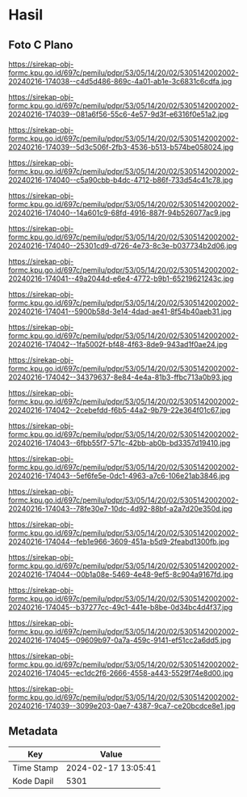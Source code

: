 # Hasil

## Foto C Plano

https://sirekap-obj-formc.kpu.go.id/697c/pemilu/pdpr/53/05/14/20/02/5305142002002-20240216-174038--c4d5d486-869c-4a01-ab1e-3c6831c6cdfa.jpg

https://sirekap-obj-formc.kpu.go.id/697c/pemilu/pdpr/53/05/14/20/02/5305142002002-20240216-174039--081a6f56-55c6-4e57-9d3f-e6316f0e51a2.jpg

https://sirekap-obj-formc.kpu.go.id/697c/pemilu/pdpr/53/05/14/20/02/5305142002002-20240216-174039--5d3c506f-2fb3-4536-b513-b574be058024.jpg

https://sirekap-obj-formc.kpu.go.id/697c/pemilu/pdpr/53/05/14/20/02/5305142002002-20240216-174040--c5a90cbb-b4dc-4712-b86f-733d54c41c78.jpg

https://sirekap-obj-formc.kpu.go.id/697c/pemilu/pdpr/53/05/14/20/02/5305142002002-20240216-174040--14a601c9-68fd-4916-887f-94b526077ac9.jpg

https://sirekap-obj-formc.kpu.go.id/697c/pemilu/pdpr/53/05/14/20/02/5305142002002-20240216-174040--25301cd9-d726-4e73-8c3e-b037734b2d06.jpg

https://sirekap-obj-formc.kpu.go.id/697c/pemilu/pdpr/53/05/14/20/02/5305142002002-20240216-174041--49a2044d-e6e4-4772-b9b1-65219621243c.jpg

https://sirekap-obj-formc.kpu.go.id/697c/pemilu/pdpr/53/05/14/20/02/5305142002002-20240216-174041--5900b58d-3e14-4dad-ae41-8f54b40aeb31.jpg

https://sirekap-obj-formc.kpu.go.id/697c/pemilu/pdpr/53/05/14/20/02/5305142002002-20240216-174042--1fa5002f-bf48-4f63-8de9-943ad1f0ae24.jpg

https://sirekap-obj-formc.kpu.go.id/697c/pemilu/pdpr/53/05/14/20/02/5305142002002-20240216-174042--34379637-8e84-4e4a-81b3-ffbc713a0b93.jpg

https://sirekap-obj-formc.kpu.go.id/697c/pemilu/pdpr/53/05/14/20/02/5305142002002-20240216-174042--2cebefdd-f6b5-44a2-9b79-22e364f01c67.jpg

https://sirekap-obj-formc.kpu.go.id/697c/pemilu/pdpr/53/05/14/20/02/5305142002002-20240216-174043--6fbb55f7-571c-42bb-ab0b-bd3357d19410.jpg

https://sirekap-obj-formc.kpu.go.id/697c/pemilu/pdpr/53/05/14/20/02/5305142002002-20240216-174043--5ef6fe5e-0dc1-4963-a7c6-106e21ab3846.jpg

https://sirekap-obj-formc.kpu.go.id/697c/pemilu/pdpr/53/05/14/20/02/5305142002002-20240216-174043--78fe30e7-10dc-4d92-88bf-a2a7d20e350d.jpg

https://sirekap-obj-formc.kpu.go.id/697c/pemilu/pdpr/53/05/14/20/02/5305142002002-20240216-174044--feb1e966-3609-451a-b5d9-2feabd1300fb.jpg

https://sirekap-obj-formc.kpu.go.id/697c/pemilu/pdpr/53/05/14/20/02/5305142002002-20240216-174044--00b1a08e-5469-4e48-9ef5-8c904a9167fd.jpg

https://sirekap-obj-formc.kpu.go.id/697c/pemilu/pdpr/53/05/14/20/02/5305142002002-20240216-174045--b37277cc-49c1-441e-b8be-0d34bc4d4f37.jpg

https://sirekap-obj-formc.kpu.go.id/697c/pemilu/pdpr/53/05/14/20/02/5305142002002-20240216-174045--09609b97-0a7a-459c-9141-ef51cc2a6dd5.jpg

https://sirekap-obj-formc.kpu.go.id/697c/pemilu/pdpr/53/05/14/20/02/5305142002002-20240216-174045--ec1dc2f6-2666-4558-a443-5529f74e8d00.jpg

https://sirekap-obj-formc.kpu.go.id/697c/pemilu/pdpr/53/05/14/20/02/5305142002002-20240216-174039--3099e203-0ae7-4387-9ca7-ce20bcdce8e1.jpg


## Metadata

| Key        | Value               |
| ---------- | ------------------- |
| Time Stamp | 2024-02-17 13:05:41 |
| Kode Dapil | 5301                |



